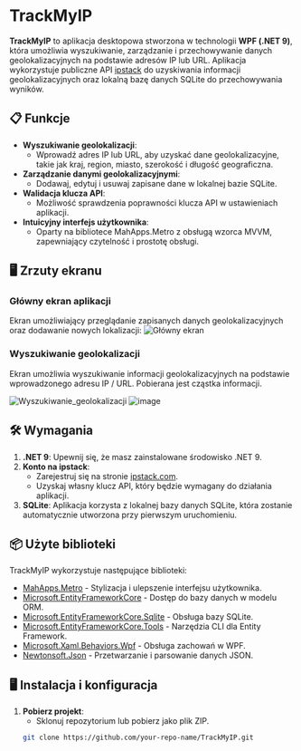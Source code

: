 # TrackMyIP

**TrackMyIP** to aplikacja desktopowa stworzona w technologii **WPF (.NET 9)**, która umożliwia wyszukiwanie, zarządzanie i przechowywanie danych geolokalizacyjnych na podstawie adresów IP lub URL. Aplikacja wykorzystuje publiczne API [ipstack](https://ipstack.com) do uzyskiwania informacji geolokalizacyjnych oraz lokalną bazę danych SQLite do przechowywania wyników.

## 📋 Funkcje

- **Wyszukiwanie geolokalizacji**:
  - Wprowadź adres IP lub URL, aby uzyskać dane geolokalizacyjne, takie jak kraj, region, miasto, szerokość i długość geograficzna.
- **Zarządzanie danymi geolokalizacyjnymi**:
  - Dodawaj, edytuj i usuwaj zapisane dane w lokalnej bazie SQLite.
- **Walidacja klucza API**:
  - Możliwość sprawdzenia poprawności klucza API w ustawieniach aplikacji.
- **Intuicyjny interfejs użytkownika**:
  - Oparty na bibliotece MahApps.Metro z obsługą wzorca MVVM, zapewniający czytelność i prostotę obsługi.

## 🖥️ Zrzuty ekranu

### Główny ekran aplikacji
Ekran umożliwiający przeglądanie zapisanych danych geolokalizacyjnych oraz dodawanie nowych lokalizacji:
![Główny ekran](https://github.com/user-attachments/assets/e6991c92-b329-4781-9ea3-37fbd4bfa5cb)

### Wyszukiwanie geolokalizacji
Ekran umożliwia wyszukiwanie informacji geolokalizacyjnych na podstawie wprowadzonego adresu IP / URL. Pobierana jest cząstka informacji.

![Wyszukiwanie_geolokalizacji](https://github.com/user-attachments/assets/c99154cc-bea5-4dd9-bd84-38d8c0c2f442)
![image](https://github.com/user-attachments/assets/ed8d66cf-1f22-4fbb-aa8f-607366704ecf)

## 🛠 Wymagania

1. **.NET 9**: Upewnij się, że masz zainstalowane środowisko .NET 9.
2. **Konto na ipstack**: 
   - Zarejestruj się na stronie [ipstack.com](https://ipstack.com).
   - Uzyskaj własny klucz API, który będzie wymagany do działania aplikacji.
3. **SQLite**: Aplikacja korzysta z lokalnej bazy danych SQLite, która zostanie automatycznie utworzona przy pierwszym uruchomieniu.

## 📦 Użyte biblioteki

TrackMyIP wykorzystuje następujące biblioteki:

- [MahApps.Metro](https://github.com/MahApps/MahApps.Metro) - Stylizacja i ulepszenie interfejsu użytkownika.
- [Microsoft.EntityFrameworkCore](https://learn.microsoft.com/en-us/ef/core/) - Dostęp do bazy danych w modelu ORM.
- [Microsoft.EntityFrameworkCore.Sqlite](https://learn.microsoft.com/en-us/ef/core/providers/sqlite/?tabs=dotnet-cli) - Obsługa bazy SQLite.
- [Microsoft.EntityFrameworkCore.Tools](https://learn.microsoft.com/en-us/ef/core/cli/dotnet) - Narzędzia CLI dla Entity Framework.
- [Microsoft.Xaml.Behaviors.Wpf](https://www.nuget.org/packages/Microsoft.Xaml.Behaviors.Wpf) - Obsługa zachowań w WPF.
- [Newtonsoft.Json](https://www.newtonsoft.com/json) - Przetwarzanie i parsowanie danych JSON.

## 🖥️ Instalacja i konfiguracja

1. **Pobierz projekt**:
   - Sklonuj repozytorium lub pobierz jako plik ZIP.
   ```bash
   git clone https://github.com/your-repo-name/TrackMyIP.git
